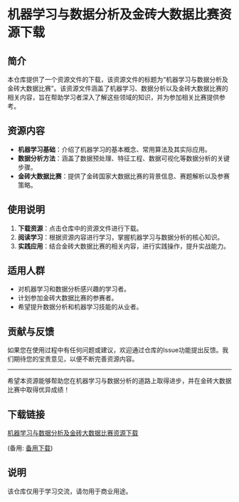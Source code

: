 # 机器学习与数据分析及金砖大数据比赛资源下载

## 简介

本仓库提供了一个资源文件的下载，该资源文件的标题为“机器学习与数据分析及金砖大数据比赛”。该资源文件涵盖了机器学习、数据分析以及金砖大数据比赛的相关内容，旨在帮助学习者深入了解这些领域的知识，并为参加相关比赛提供参考。

## 资源内容

- **机器学习基础**：介绍了机器学习的基本概念、常用算法及其实际应用。
- **数据分析方法**：涵盖了数据预处理、特征工程、数据可视化等数据分析的关键步骤。
- **金砖大数据比赛**：提供了金砖国家大数据比赛的背景信息、赛题解析以及参赛策略。

## 使用说明

1. **下载资源**：点击仓库中的资源文件进行下载。
2. **阅读学习**：根据资源内容进行学习，掌握机器学习与数据分析的核心知识。
3. **实践应用**：结合金砖大数据比赛的相关内容，进行实践操作，提升实战能力。

## 适用人群

- 对机器学习和数据分析感兴趣的学习者。
- 计划参加金砖大数据比赛的参赛者。
- 希望提升数据分析和机器学习技能的从业者。

## 贡献与反馈

如果您在使用过程中有任何问题或建议，欢迎通过仓库的Issue功能提出反馈。我们期待您的宝贵意见，以便不断完善资源内容。

---

希望本资源能够帮助您在机器学习与数据分析的道路上取得进步，并在金砖大数据比赛中取得优异成绩！

## 下载链接
[机器学习与数据分析及金砖大数据比赛资源下载](https://pan.quark.cn/s/d03c3a77a1d5) 

(备用: [备用下载](https://pan.baidu.com/s/13pCrTPLInT0SDXveC-1_1g?pwd=1234))

## 说明

该仓库仅用于学习交流，请勿用于商业用途。
